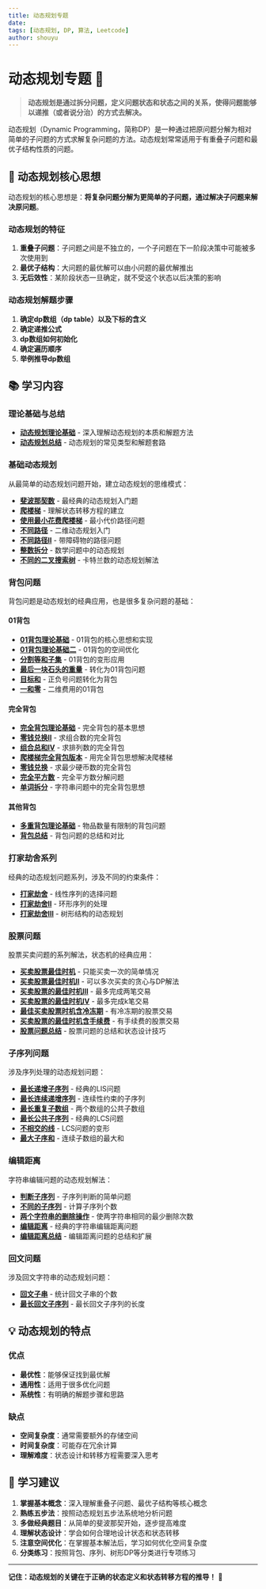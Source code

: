 ```yaml
---
title: 动态规划专题
date:
tags: [动态规划, DP, 算法, Leetcode]
author: shouyu
---
```


# 动态规划专题 🎯

> **动态规划是通过拆分问题，定义问题状态和状态之间的关系，使得问题能够以递推（或者说分治）的方式去解决。**

动态规划（Dynamic Programming，简称DP）是一种通过把原问题分解为相对简单的子问题的方式求解复杂问题的方法。动态规划常常适用于有重叠子问题和最优子结构性质的问题。

## 🎯 动态规划核心思想

动态规划的核心思想是：**将复杂问题分解为更简单的子问题，通过解决子问题来解决原问题**。

### 动态规划的特征

1. **重叠子问题**：子问题之间是不独立的，一个子问题在下一阶段决策中可能被多次使用到
2. **最优子结构**：大问题的最优解可以由小问题的最优解推出
3. **无后效性**：某阶段状态一旦确定，就不受这个状态以后决策的影响

### 动态规划解题步骤

1. **确定dp数组（dp table）以及下标的含义**
2. **确定递推公式**
3. **dp数组如何初始化**
4. **确定遍历顺序**
5. **举例推导dp数组**

## 📚 学习内容

### 理论基础与总结

- [**动态规划理论基础**](./动态规划理论基础) - 深入理解动态规划的本质和解题方法
- [**动态规划总结**](./动态规划总结) - 动态规划的常见类型和解题套路

### 基础动态规划

从最简单的动态规划问题开始，建立动态规划的思维模式：

- [**斐波那契数**](./斐波那契数) - 最经典的动态规划入门题
- [**爬楼梯**](./爬楼梯) - 理解状态转移方程的建立
- [**使用最小花费爬楼梯**](./使用最小花费爬楼梯) - 最小代价路径问题
- [**不同路径**](./不同路径) - 二维动态规划入门
- [**不同路径II**](./不同路径II) - 带障碍物的路径问题
- [**整数拆分**](./整数拆分) - 数学问题中的动态规划
- [**不同的二叉搜索树**](./不同的二叉搜索树) - 卡特兰数的动态规划解法

### 背包问题

背包问题是动态规划的经典应用，也是很多复杂问题的基础：

#### 01背包
- [**01背包理论基础**](./01背包理论基础) - 01背包的核心思想和实现
- [**01背包理论基础二**](./01背包理论基础二) - 01背包的空间优化
- [**分割等和子集**](./分割等和子集) - 01背包的变形应用
- [**最后一块石头的重量**](./最后一块石头的重量) - 转化为01背包问题
- [**目标和**](./目标和) - 正负号问题转化为背包
- [**一和零**](./一和零) - 二维费用的01背包

#### 完全背包
- [**完全背包理论基础**](./完全背包理论基础) - 完全背包的基本思想
- [**零钱兑换II**](./零钱兑换II) - 求组合数的完全背包
- [**组合总和IV**](./组合总和IV) - 求排列数的完全背包
- [**爬楼梯完全背包版本**](./爬楼梯完全背包版本) - 用完全背包思想解决爬楼梯
- [**零钱兑换**](./零钱兑换) - 求最少硬币数的完全背包
- [**完全平方数**](./完全平方数) - 完全平方数分解问题
- [**单词拆分**](./单词拆分) - 字符串问题中的完全背包思想

#### 其他背包
- [**多重背包理论基础**](./多重背包理论基础) - 物品数量有限制的背包问题
- [**背包总结**](./背包总结) - 背包问题的总结和对比

### 打家劫舍系列

经典的动态规划问题系列，涉及不同的约束条件：

- [**打家劫舍**](./打家劫舍) - 线性序列的选择问题
- [**打家劫舍II**](./打家劫舍II) - 环形序列的处理
- [**打家劫舍III**](./打家劫舍III) - 树形结构的动态规划

### 股票问题

股票买卖问题的系列解法，状态机的经典应用：

- [**买卖股票最佳时机**](./买卖股票最佳时机) - 只能买卖一次的简单情况
- [**买卖股票最佳时机II**](./买卖股票最佳时机II) - 可以多次买卖的贪心与DP解法
- [**买卖股票的最佳时机III**](./买卖股票的最佳时机III) - 最多完成两笔交易
- [**买卖股票的最佳时机IV**](./买卖股票的最佳时机IV) - 最多完成k笔交易
- [**最佳买卖股票时机含冷冻期**](./最佳买卖股票时机含冷冻期) - 有冷冻期的股票交易
- [**买卖股票的最佳时机含手续费**](./买卖股票的最佳时机含手续费) - 有手续费的股票交易
- [**股票问题总结**](./股票问题总结) - 股票问题的总结和状态设计技巧

### 子序列问题

涉及序列处理的动态规划问题：

- [**最长递增子序列**](./最长上升子序列) - 经典的LIS问题
- [**最长连续递增序列**](./最长连续递增序列) - 连续性约束的子序列
- [**最长重复子数组**](./最长重复子数组) - 两个数组的公共子数组
- [**最长公共子序列**](./最长公共子序列) - 经典的LCS问题
- [**不相交的线**](./不相交的线) - LCS问题的变形
- [**最大子序和**](./最大子序和) - 连续子数组的最大和

### 编辑距离

字符串编辑问题的动态规划解法：

- [**判断子序列**](./判断子序列) - 子序列判断的简单问题
- [**不同的子序列**](./不同的子序列) - 计算子序列个数
- [**两个字符串的删除操作**](./两个字符串的删除操作) - 使两字符串相同的最少删除次数
- [**编辑距离**](./编辑距离) - 经典的字符串编辑距离问题
- [**编辑距离总结**](./编辑距离总结) - 编辑距离问题的总结和扩展

### 回文问题

涉及回文字符串的动态规划问题：

- [**回文子串**](./回文子串) - 统计回文子串的个数
- [**最长回文子序列**](./最长回文子序列) - 最长回文子序列的长度

## 💡 动态规划的特点

### 优点
- **最优性**：能够保证找到最优解
- **通用性**：适用于很多优化问题
- **系统性**：有明确的解题步骤和思路

### 缺点
- **空间复杂度**：通常需要额外的存储空间
- **时间复杂度**：可能存在冗余计算
- **理解难度**：状态设计和转移方程需要深入思考

## 🎯 学习建议

1. **掌握基本概念**：深入理解重叠子问题、最优子结构等核心概念
2. **熟练五步法**：按照动态规划五步法系统地分析问题
3. **多做经典题目**：从简单的斐波那契开始，逐步提高难度
4. **理解状态设计**：学会如何合理地设计状态和状态转移
5. **注意空间优化**：在掌握基本解法后，学习如何优化空间复杂度
6. **分类练习**：按照背包、序列、树形DP等分类进行专项练习

---

**记住：动态规划的关键在于正确的状态定义和状态转移方程的推导！** 🚀
